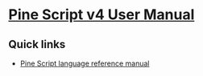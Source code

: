 # [Pine Script v4 User Manual](https://www.tradingview.com/pine-script-docs/en/v4/Introduction.html#)

## Quick links
* [Pine Script language reference manual](https://www.tradingview.com/pine-script-reference/)
